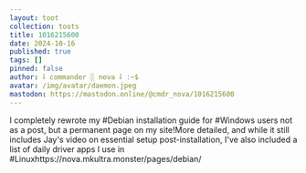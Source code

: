```yaml
---
layout: toot
collection: toots
title: 1016215600
date: 2024-10-16
published: true
tags: []
pinned: false
author: ⸸ commander ░ nova ⸸ :~$
avatar: /img/avatar/daemon.jpeg
mastodon: https://mastodon.online/@cmdr_nova/1016215600
---
```


I completely rewrote my #Debian installation guide for #Windows users not as a post, but a permanent page on my site!More detailed, and while it still includes Jay's video on essential setup post-installation, I've also included a list of daily driver apps I use in #Linuxhttps://nova.mkultra.monster/pages/debian/
